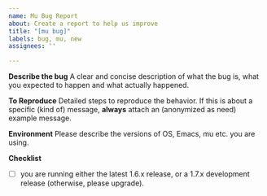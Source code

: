 ```yaml
---
name: Mu Bug Report
about: Create a report to help us improve
title: "[mu bug]"
labels: bug, mu, new
assignees: ''

---
```


**Describe the bug**
A clear and concise description of what the bug is, what you expected to happen and what actually happened.

**To Reproduce**
Detailed steps to reproduce the behavior. If this is about a specific (kind of) message, **always** attach an (anonymized as need) example message.

**Environment**
Please describe the versions of OS, Emacs, mu etc. you are using.

**Checklist**
- [ ] you are running either the latest 1.6.x release, or a 1.7.x development release (otherwise, please upgrade).
